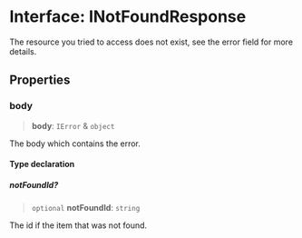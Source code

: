 # Interface: INotFoundResponse

The resource you tried to access does not exist, see the error field for more details.

## Properties

### body

> **body**: `IError` & `object`

The body which contains the error.

#### Type declaration

##### notFoundId?

> `optional` **notFoundId**: `string`

The id if the item that was not found.

